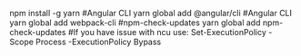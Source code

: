 npm install -g yarn
#Angular CLI
yarn global add @angular/cli 
#Angular CLI
yarn global add webpack-cli
#npm-check-updates
yarn global add npm-check-updates
#If you have issue with ncu use: Set-ExecutionPolicy -Scope Process -ExecutionPolicy Bypass